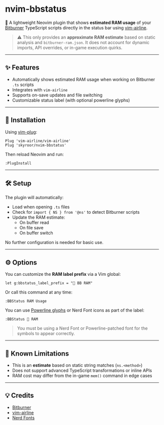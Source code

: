 # nvim-bbstatus

🧠 A lightweight Neovim plugin that shows **estimated RAM usage** of your [Bitburner](https://danielyxie.github.io/bitburner/) TypeScript scripts directly in the status bar using [vim-airline](https://github.com/vim-airline/vim-airline).

> ⚠️ This only provides an **approximate RAM estimate** based on static analysis and `bitburner-ram.json`. It does not account for dynamic imports, API overrides, or in-game execution quirks.

---

## ✨ Features

- Automatically shows estimated RAM usage when working on Bitburner `.ts` scripts
- Integrates with `vim-airline`
- Supports on-save updates and file switching
- Customizable status label (with optional powerline glyphs)

---

## 🔧 Installation

Using [vim-plug](https://github.com/junegunn/vim-plug):

```vim
Plug 'vim-airline/vim-airline'
Plug 'skyroor/nvim-bbstatus'
```

Then reload Neovim and run:

```vim
:PlugInstall
```

---

## 🛠 Setup

The plugin will automatically:

- Load when opening `.ts` files
- Check for `import { NS } from '@ns'` to detect Bitburner scripts
- Update the RAM estimate:
  - On buffer read
  - On file save
  - On buffer switch

No further configuration is needed for basic use.

---

## ⚙️ Options

You can customize the **RAM label prefix** via a Vim global:

```vim
let g:bbstatus_label_prefix = "🧠 BB RAM"
```

Or call this command at any time:

```vim
:BBStatus RAM Usage
```

You can use [Powerline glyphs](https://github.com/powerline/powerline/wiki/Symbols) or Nerd Font icons as part of the label:

```vim
:BBStatus  RAM
```

> You must be using a Nerd Font or Powerline-patched font for the symbols to appear correctly.

---

## 🧪 Known Limitations

- This is an **estimate** based on static string matches (`ns.<method>`)
- Does not support advanced TypeScript transformations or inline APIs
- RAM cost may differ from the in-game `mem()` command in edge cases

---

## 💡 Credits

- [Bitburner](https://github.com/danielyxie/bitburner)
- [vim-airline](https://github.com/vim-airline/vim-airline)
- [Nerd Fonts](https://www.nerdfonts.com/)
